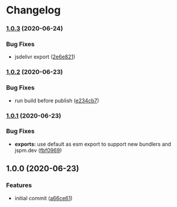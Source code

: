 # Changelog

### [1.0.3](https://www.github.com/kenoxa/svelte-htm/compare/v1.0.2...v1.0.3) (2020-06-24)


### Bug Fixes

* jsdelivr export ([2e6e821](https://www.github.com/kenoxa/svelte-htm/commit/2e6e821316e3587ef95e8b580ff7c0a26a8a9926))

### [1.0.2](https://www.github.com/kenoxa/svelte-htm/compare/v1.0.1...v1.0.2) (2020-06-23)

### Bug Fixes

- run build before publish ([e234cb7](https://www.github.com/kenoxa/svelte-htm/commit/e234cb74db1bb38ae911d3145daa96cab886cc0a))

### [1.0.1](https://www.github.com/kenoxa/svelte-htm/compare/v1.0.0...v1.0.1) (2020-06-23)

### Bug Fixes

- **exports:** use default as esm export to support new bundlers and jspm.dev ([fbf0969](https://www.github.com/kenoxa/svelte-htm/commit/fbf0969a9a085ce6d02c838add00743f2e126c2a))

## 1.0.0 (2020-06-23)

### Features

- initial commit ([a66ce61](https://www.github.com/kenoxa/svelte-htm/commit/a66ce61e61d8925e697a2632b8628bc4386ae5f5))
